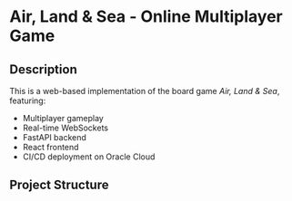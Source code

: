 # Air, Land & Sea - Online Multiplayer Game

## Description
This is a web-based implementation of the board game *Air, Land & Sea*, featuring:
- Multiplayer gameplay
- Real-time WebSockets
- FastAPI backend
- React frontend
- CI/CD deployment on Oracle Cloud

## Project Structure
